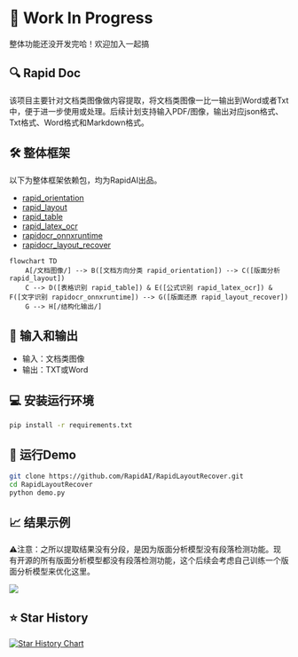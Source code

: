 # 🚀 Work In Progress

整体功能还没开发完哈！欢迎加入一起搞

## 🔍 Rapid Doc

该项目主要针对文档类图像做内容提取，将文档类图像一比一输出到Word或者Txt中，便于进一步使用或处理。后续计划支持输入PDF/图像，输出对应json格式、Txt格式、Word格式和Markdown格式。

## 🛠️ 整体框架

以下为整体框架依赖包，均为RapidAI出品。

- [rapid_orientation](https://github.com/RapidAI/RapidStructure/blob/main/docs/README_Orientation.md)
- [rapid_layout](https://github.com/RapidAI/RapidLayout)
- [rapid_table](https://github.com/RapidAI/RapidTable)
- [rapid_latex_ocr](https://github.com/RapidAI/RapidLatexOCR)
- [rapidocr_onnxruntime](https://github.com/RapidAI/RapidOCR)
- [rapidocr_layout_recover](https://github.com/RapidAI/RapidLayoutRecover)

```mermaid
flowchart TD
    A[/文档图像/] --> B([文档方向分类 rapid_orientation]) --> C([版面分析 rapid_layout])
    C --> D([表格识别 rapid_table]) & E([公式识别 rapid_latex_ocr]) & F([文字识别 rapidocr_onnxruntime]) --> G([版面还原 rapid_layout_recover])
    G --> H[/结构化输出/]
```

## 📑 输入和输出

- 输入：文档类图像
- 输出：TXT或Word

## 💻 安装运行环境

```bash
pip install -r requirements.txt
```

## 🚀 运行Demo

```bash
git clone https://github.com/RapidAI/RapidLayoutRecover.git
cd RapidLayoutRecover
python demo.py
```

## 📈 结果示例

⚠️注意：之所以提取结果没有分段，是因为版面分析模型没有段落检测功能。现有开源的所有版面分析模型都没有段落检测功能，这个后续会考虑自己训练一个版面分析模型来优化这里。

<div aligin="left">
  <img src="https://github.com/RapidAI/RapidLayoutRecover/releases/download/v0.0.0/demo.png">

</div>

## ⭐ Star History

<a href="https://star-history.com/#RapidAI/RapidLayoutRecover&Date">
 <picture>
   <source media="(prefers-color-scheme: dark)" srcset="https://api.star-history.com/svg?repos=RapidAI/RapidLayoutRecover&type=Date&theme=dark" />
   <source media="(prefers-color-scheme: light)" srcset="https://api.star-history.com/svg?repos=RapidAI/RapidLayoutRecover&type=Date" />
   <img alt="Star History Chart" src="https://api.star-history.com/svg?repos=RapidAI/RapidLayoutRecover&type=Date" />
 </picture>
</a>

